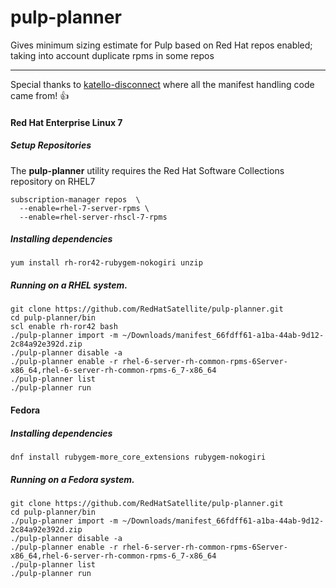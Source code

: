 # pulp-planner
Gives minimum sizing estimate for Pulp based on Red Hat repos enabled; taking into account duplicate rpms in some repos

----------
Special thanks to [katello-disconnect](https://github.com/Katello/katello-utils/) where all the manifest handling code came from! :+1:


#### Red Hat Enterprise Linux 7

##### Setup Repositories

The **pulp-planner** utility requires the Red Hat Software Collections repository on RHEL7

~~~
subscription-manager repos  \
  --enable=rhel-7-server-rpms \
  --enable=rhel-server-rhscl-7-rpms
~~~

##### Installing dependencies
~~~
yum install rh-ror42-rubygem-nokogiri unzip
~~~
##### Running on a RHEL system.

~~~
git clone https://github.com/RedHatSatellite/pulp-planner.git
cd pulp-planner/bin
scl enable rh-ror42 bash
./pulp-planner import -m ~/Downloads/manifest_66fdff61-a1ba-44ab-9d12-2c84a92e392d.zip
./pulp-planner disable -a
./pulp-planner enable -r rhel-6-server-rh-common-rpms-6Server-x86_64,rhel-6-server-rh-common-rpms-6_7-x86_64
./pulp-planner list
./pulp-planner run
~~~

#### Fedora

##### Installing dependencies

~~~
dnf install rubygem-more_core_extensions rubygem-nokogiri
~~~

##### Running on a Fedora system.

~~~
git clone https://github.com/RedHatSatellite/pulp-planner.git
cd pulp-planner/bin
./pulp-planner import -m ~/Downloads/manifest_66fdff61-a1ba-44ab-9d12-2c84a92e392d.zip
./pulp-planner disable -a
./pulp-planner enable -r rhel-6-server-rh-common-rpms-6Server-x86_64,rhel-6-server-rh-common-rpms-6_7-x86_64
./pulp-planner list
./pulp-planner run
~~~

